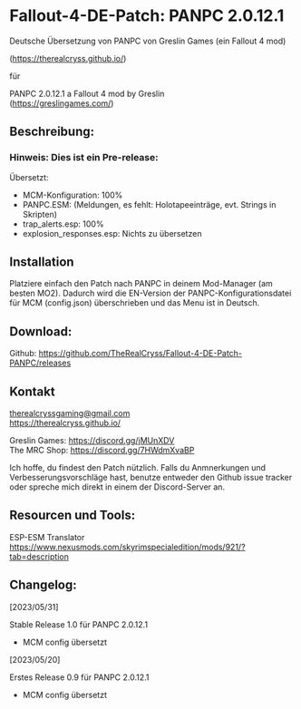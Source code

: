 # Fallout-4-DE-Patch: PANPC 2.0.12.1
Deutsche Übersetzung von PANPC von Greslin Games (ein Fallout 4 mod)

(https://therealcryss.github.io/)  

für  

PANPC 2.0.12.1 
a Fallout 4 mod by Greslin  
(https://greslingames.com/)  


## Beschreibung:  

### Hinweis: Dies ist ein Pre-release:

Übersetzt:  
- MCM-Konfiguration: 100%  
- PANPC.ESM: (Meldungen, es fehlt: Holotapeeinträge, evt. Strings in Skripten)  
- trap_alerts.esp: 100%  
- explosion_responses.esp: Nichts zu übersetzen  


## Installation  
Platziere einfach den Patch nach PANPC in deinem Mod-Manager (am besten MO2). Dadurch wird die EN-Version der PANPC-Konfigurationsdatei für MCM (config.json) überschrieben und das Menu ist in Deutsch.  

## Download:  
Github: https://github.com/TheRealCryss/Fallout-4-DE-Patch-PANPC/releases

## Kontakt  
therealcryssgaming@gmail.com  
https://therealcryss.github.io/  

Greslin Games: https://discord.gg/jMUnXDV  
The MRC Shop: https://discord.gg/7HWdmXvaBP  

Ich hoffe, du findest den Patch nützlich. Falls du Anmnerkungen und Verbesserungsvorschläge hast, benutze entweder den Github issue tracker oder spreche mich direkt in einem der Discord-Server an. 

## Resourcen und Tools:  
ESP-ESM Translator  
https://www.nexusmods.com/skyrimspecialedition/mods/921/?tab=description  

## Changelog:  

[2023/05/31]  

Stable Release 1.0 für PANPC 2.0.12.1  
- MCM config übersetzt  

[2023/05/20]  

Erstes Release 0.9  für PANPC 2.0.12.1  
- MCM config übersetzt
